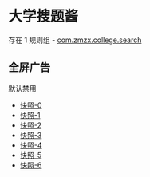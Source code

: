 # 大学搜题酱

存在 1 规则组 - [com.zmzx.college.search](/src/apps/com.zmzx.college.search.ts)

## 全屏广告

默认禁用

- [快照-0](https://i.gkd.li/import/12867751)
- [快照-1](https://i.gkd.li/import/12894813)
- [快照-2](https://i.gkd.li/import/13346628)
- [快照-3](https://i.gkd.li/import/13451304)
- [快照-4](https://i.gkd.li/import/13522998)
- [快照-5](https://i.gkd.li/import/13523288)
- [快照-6](https://i.gkd.li/import/12893408)
